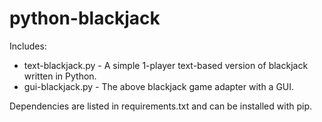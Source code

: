 # python-blackjack
Includes:
- text-blackjack.py - A simple 1-player text-based version of blackjack written in Python. 
- gui-blackjack.py - The above blackjack game adapter with a GUI. 


Dependencies are listed in requirements.txt and can be installed with pip. 
